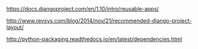 

https://docs.djangoproject.com/en/1.10/intro/reusable-apps/

http://www.revsys.com/blog/2014/nov/21/recommended-django-project-layout/

http://python-packaging.readthedocs.io/en/latest/dependencies.html

